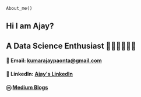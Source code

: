 `About_me()`

## Hi I am Ajay?
## A Data Science Enthusiast 👨🏻‍💻👨🏻‍💻

#### 📧 **Email**: kumarajaypaonta@gmail.com 
#### 🔗 **LinkedIn**: [Ajay's LinkedIn](https://www.linkedin.com/in/ajay-kumar-72ba861b8/) 
#### ⓜ [Medium Blogs](https://medium.com/@kumarajaypaonta)

 

